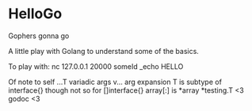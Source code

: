 # HelloGo
Gophers gonna go

A little play with Golang to understand some of the basics.

To play with:
	nc 127.0.0.1 20000
		someId
		_echo HELLO

Of note to self
	...T variadic args
	v... arg expansion
	T is subtype of interface{}
		though not so for []interface{}
	array[:] is *array
	*testing.T <3
	godoc <3

